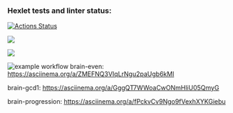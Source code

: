 ### Hexlet tests and linter status:
[![Actions Status](https://github.com/milanych/frontend-project-lvl1/workflows/hexlet-check/badge.svg)](https://github.com/milanych/frontend-project-lvl1/actions)

<a href="https://codeclimate.com/github/codeclimate/codeclimate/maintainability"><img src="https://api.codeclimate.com/v1/badges/a99a88d28ad37a79dbf6/maintainability" /></a>

<a href="https://codeclimate.com/github/codeclimate/codeclimate/test_coverage"><img src="https://api.codeclimate.com/v1/badges/a99a88d28ad37a79dbf6/test_coverage" /></a>

![example workflow](https://github.com/milanych/frontend-project-lvl1/actions/workflows/superlinter.yml/badge.svg)
brain-even:
https://asciinema.org/a/ZMEFNQ3VIqLrNgu2paUgb6kMl

brain-gcd1:
https://asciinema.org/a/GggQT7WWoaCwONmHliU05QmyG

brain-progression:
https://asciinema.org/a/fPckvCv9Ngo9fVexhXYKGiebu
